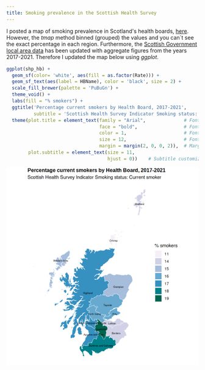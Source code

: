```yaml
---
title: Smoking prevalence in the Scottish Health Survey
---
```


I posted a map of smoking prevalence in Scotland's health boards, [here](https://github.dev/johannajokio/johannajokio.github.io/blob/ef75ec7117ce61f2fca4d16c31d13dc98ce3313e/posts/2022-10-31-smoking-prevalence.md). However, the *tmap* method binned (grouped) the values and you can´t see the exact percentage in each region. Furthermore, the [Scottish Government local area data](http://statistics.gov.scot/data/scottish-health-survey-local-area-level-data) has been updated with aggregate figures from the years 2017-2021. Therefore I updated the map below using *ggplot*.

```r
ggplot(shp_hb) +
  geom_sf(color= 'white', aes(fill = as.factor(Rate))) +
  geom_sf_text(aes(label = HBName), color = 'black', size = 2) +
  scale_fill_brewer(palette = 'PuBuGn') +
  theme_void() +
  labs(fill = "% smokers") +
  ggtitle('Percentage current smokers by Health Board, 2017-2021',
          subtitle = 'Scottish Health Survey Indicator Smoking status: Current smoker') +
  theme(plot.title = element_text(family = "Arial",              # Font family
                                  face = "bold",                 # Font face
                                  color = 1,                     # Font color
                                  size = 12,                     # Font size
                                  margin = margin(2, 0, 0, 2)),  # Margins (t, r, b, l)
        plot.subtitle = element_text(size = 11, 
                                     hjust = 0))    # Subtitle customization
```

![Map of smoking prevalence in Scotland, 2017-2021](images/smokers_HB_updated.png)